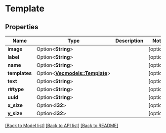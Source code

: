 # Template

## Properties

Name | Type | Description | Notes
------------ | ------------- | ------------- | -------------
**image** | Option<**String**> |  | [optional]
**label** | Option<**String**> |  | [optional]
**name** | Option<**String**> |  | [optional]
**templates** | Option<[**Vec<models::Template>**](Template.md)> |  | [optional]
**text** | Option<**String**> |  | [optional]
**r#type** | Option<**String**> |  | [optional]
**uuid** | Option<**String**> |  | [optional]
**x_size** | Option<**i32**> |  | [optional]
**y_size** | Option<**i32**> |  | [optional]

[[Back to Model list]](../README.md#documentation-for-models) [[Back to API list]](../README.md#documentation-for-api-endpoints) [[Back to README]](../README.md)


